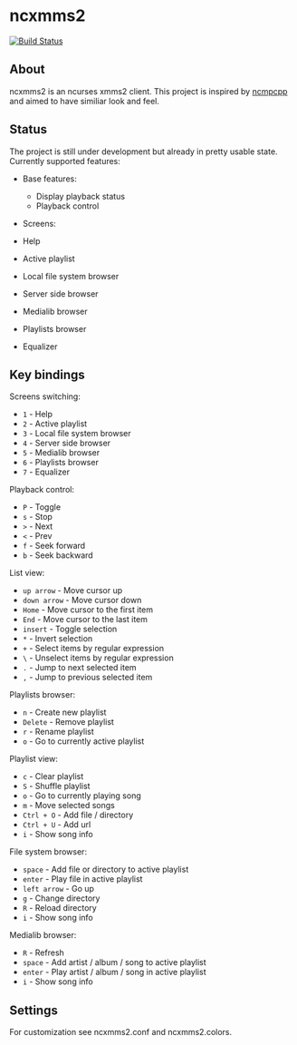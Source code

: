 # ncxmms2

[![Build Status](https://travis-ci.org/pkunavin/ncxmms2.svg?branch=master)](https://travis-ci.org/pkunavin/ncxmms2)

## About
ncxmms2 is an ncurses xmms2 client. This project is inspired by
[ncmpcpp](http://ncmpcpp.rybczak.net/) and aimed to have similiar look and feel.

## Status
The project is still under development but already in pretty usable state.
Currently supported features:
 * Base features:
   * Display playback status
   * Playback control
 
  
 * Screens:
  * Help
  * Active playlist
  * Local file system browser
  * Server side browser
  * Medialib browser
  * Playlists browser
  * Equalizer

## Key bindings
Screens switching:
 * `1` - Help 
 * `2` - Active playlist
 * `3` - Local file system browser
 * `4` - Server side browser
 * `5` - Medialib browser
 * `6` - Playlists browser
 * `7` - Equalizer
  
Playback control:
 * `P` - Toggle
 * `s` - Stop
 * `>` - Next
 * `<` - Prev
 * `f` - Seek forward
 * `b` - Seek backward

List view:
 * `up arrow` - Move cursor up
 * `down arrow` - Move cursor down
 * `Home` - Move cursor to the first item
 * `End` - Move cursor to the last item
 * `insert` - Toggle selection
 * `*` - Invert selection
 * `+` - Select items by regular expression
 * `\` - Unselect items by regular expression
 * `.` - Jump to next selected item
 * `,` - Jump to previous selected item
  
Playlists browser:
 * `n` - Create new playlist
 * `Delete` - Remove playlist
 * `r` - Rename playlist
 * `o` - Go to currently active playlist
  
Playlist view:
 * `c` - Clear playlist
 * `S` - Shuffle playlist
 * `o` - Go to currently playing song
 * `m` - Move selected songs
 * `Ctrl + O` - Add file / directory
 * `Ctrl + U` - Add url
 * `i` - Show song info
  
File system browser:
 * `space` - Add file or directory to active playlist
 * `enter` - Play file in active playlist
 * `left arrow` - Go up
 * `g` - Change directory
 * `R` - Reload directory
 * `i` - Show song info
 
Medialib browser:
 * `R` - Refresh
 * `space` - Add artist / album / song to active playlist
 * `enter` - Play artist / album / song in active playlist
 * `i` - Show song info

## Settings
For customization see ncxmms2.conf and ncxmms2.colors.